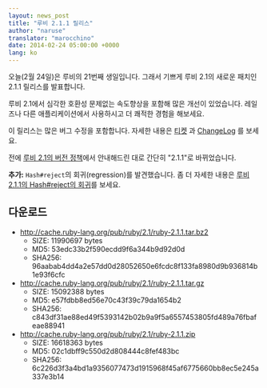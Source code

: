 ```yaml
---
layout: news_post
title: "루비 2.1.1 릴리스"
author: "naruse"
translator: "marocchino"
date: 2014-02-24 05:00:00 +0000
lang: ko
---
```


오늘(2월 24일)은 루비의 21번째 생일입니다.
그래서 기쁘게 루비 2.1의 새로운 패치인 2.1.1 릴리스를 발표합니다.

루비 2.1에서 심각한 호환성 문제없는 속도향상을 포함해 많은 개선이 있었습니다.
레일즈나 다른 애플리케이션에서 사용하시고 더 쾌적한 경험을 해보세요.

이 릴리스는 많은 버그 수정을 포함합니다.
자세한 내용은 [티켓](https://bugs.ruby-lang.org/projects/ruby-21/issues?set_filter=1&amp;status_id=5)
과 [ChangeLog](http://svn.ruby-lang.org/repos/ruby/tags/v2_1_1/ChangeLog) 를 보세요.

전에 [루비 2.1의 버전 정책](https://www.ruby-lang.org/ko/news/2013/12/21/ruby-version-policy-changes-with-2-1-0/)에서 안내해드린 대로 간단히 "2.1.1"로 바뀌었습니다.

**추가:** `Hash#reject`의 회귀(regression)를 발견했습니다. 좀 더 자세한 내용은
[루비 2.1.1의 Hash#reject의 회귀](https://www.ruby-lang.org/ko/news/2014/03/10/regression-of-hash-reject-in-ruby-2-1-1/)를
보세요.

## 다운로드

* <http://cache.ruby-lang.org/pub/ruby/2.1/ruby-2.1.1.tar.bz2>
  * SIZE:   11990697 bytes
  * MD5:    53edc33b2f590ecdd9f6a344b9d92d0d
  * SHA256: 96aabab4dd4a2e57dd0d28052650e6fcdc8f133fa8980d9b936814b1e93f6cfc
* <http://cache.ruby-lang.org/pub/ruby/2.1/ruby-2.1.1.tar.gz>
  * SIZE:   15092388 bytes
  * MD5:    e57fdbb8ed56e70c43f39c79da1654b2
  * SHA256: c843df31ae88ed49f5393142b02b9a9f5a6557453805fd489a76fbafeae88941
* <http://cache.ruby-lang.org/pub/ruby/2.1/ruby-2.1.1.zip>
  * SIZE:   16618363 bytes
  * MD5:    02c1dbff9c550d2d808444c8fef483bc
  * SHA256: 6c226d3f3a4bd1a9356077473d1915968f45af6775660bb8ec5e245a337e3b14
